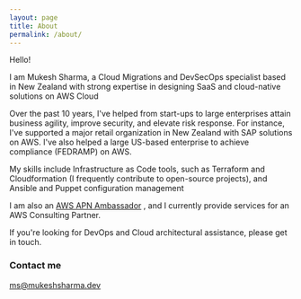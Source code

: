 ```yaml
---
layout: page
title: About
permalink: /about/
---
```


Hello!

I am Mukesh Sharma, a Cloud Migrations and DevSecOps specialist based in New Zealand with strong expertise in designing SaaS and cloud-native solutions on AWS Cloud

Over the past 10 years, I've helped from start-ups to large enterprises attain business agility, improve security, and elevate risk response. For instance, I've supported a major retail organization in New Zealand with SAP solutions on AWS. I've also helped a large US-based enterprise to achieve compliance (FEDRAMP) on AWS.

My skills include Infrastructure as Code tools, such as Terraform and Cloudformation (I frequently contribute to open-source projects), and Ansible and Puppet configuration management

I am also an  [AWS APN Ambassador](https://aws.amazon.com/partners/ambassadors/?cards-body.sort-by=item.additionalFields.ambassadorName&cards-body.sort-order=asc&awsf.apn-ambassadors-location=*all&cards-body.q=Mukesh%2BSharma&cards-body.q_operator=AND) , and I currently provide services for an AWS Consulting Partner.

If you're looking for DevOps and Cloud architectural assistance, please get in touch. 


### Contact me
[ms@mukeshsharma.dev](mailto:ms@mukeshsharma..dev)
